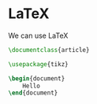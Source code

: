 # LaTeX

We can use LaTeX

```tex
\documentclass{article}

\usepackage{tikz}

\begin{document}
    Hello
\end{document}
```
